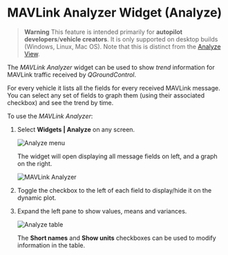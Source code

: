 # MAVLink Analyzer Widget (Analyze)

> **Warning** This feature is intended primarily for **autopilot developers**/**vehicle creators**. It is only supported on desktop builds (Windows, Linux, Mac OS). Note that this is distinct from the [Analyze View](../analyze_view/README.md).

The *MAVLink Analyzer* widget can be used to show *trend* information for MAVLink traffic received by *QGroundControl*.

For every vehicle it lists all the fields for every received MAVLink message. You can select any set of fields to graph them (using their associated checkbox) and see the trend by time.

To use the *MAVLink Analyzer*:

1. Select **Widgets | Analyze** on any screen.
    
    ![Analyze menu](../../assets/app_menu/mavlink_analyzer/analyze_menu.jpg)
    
    The widget will open displaying all message fields on left, and a graph on the right.
    
    ![MAVLink Analyzer](../../assets/app_menu/mavlink_analyzer/analyze_plot.jpg)

2. Toggle the checkbox to the left of each field to display/hide it on the dynamic plot.

3. Expand the left pane to show values, means and variances.
    
    ![Analyze table](../../assets/app_menu/mavlink_analyzer/analyze_table.jpg)
    
    The **Short names** and **Show units** checkboxes can be used to modify information in the table.